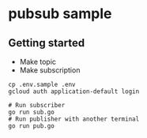 # pubsub sample

## Getting started

- Make topic
- Make subscription

```
cp .env.sample .env
gcloud auth application-default login

# Run subscriber
go run sub.go
# Run publisher with another terminal
go run pub.go
```
